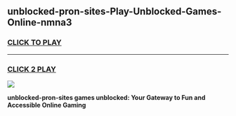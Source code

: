
## unblocked-pron-sites-Play-Unblocked-Games-Online-nmna3
<h3>
<a href="https://premium76.site?title=unblocked-pron-sites&ref=25A">CLICK TO PLAY</a></h3>
<hr>

<h3>
<a href="https://premium76.site?title=unblocked-pron-sites&ref=25A">CLICK 2 PLAY</a>
  
</h3>

<a href="https://premium76.site?title=unblocked-pron-sites&ref=25A"><img src="https://clearcache.store/games.png"></a>


**unblocked-pron-sites games unblocked: Your Gateway to Fun and Accessible Online Gaming**
